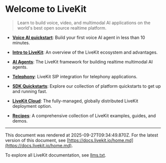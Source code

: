 # Welcome to LiveKit

> Learn to build voice, video, and multimodal AI applications on the world's best open source realtime platform.

- **[Voice AI quickstart](https://docs.livekit.io/agents/start/voice-ai.md)**: Build your first voice AI agent in less than 10 minutes.

- **[Intro to LiveKit](https://docs.livekit.io/home/get-started/intro-to-livekit.md)**: An overview of the LiveKit ecosystem and advantages.

- **[AI Agents](https://docs.livekit.io/agents.md)**: The LiveKit framework for building realtime multimodal AI agents.

- **[Telephony](https://docs.livekit.io/sip.md)**: LiveKit SIP integration for telephony applications.

- **[SDK Quickstarts](https://docs.livekit.io/home/quickstarts.md)**: Explore our collection of platform quickstarts to get up and running fast.

- **[LiveKit Cloud](https://docs.livekit.io/home/cloud.md)**: The fully-managed, globally distributed LiveKit deployment option.

- **[Recipes](https://docs.livekit.io/recipes.md)**: A comprehensive collection of LiveKit examples, guides, and demos.

---

This document was rendered at 2025-09-27T09:34:49.870Z.
For the latest version of this document, see [https://docs.livekit.io/home.md](https://docs.livekit.io/home.md).

To explore all LiveKit documentation, see [llms.txt](https://docs.livekit.io/llms.txt).